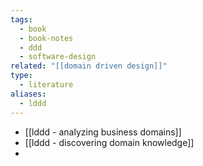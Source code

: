 ```yaml
---
tags:
  - book
  - book-notes
  - ddd
  - software-design
related: "[[domain driven design]]"
type:
  - literature
aliases:
  - lddd
---
```

- [[lddd -  analyzing business domains]]
- [[lddd - discovering domain knowledge]]
- 

